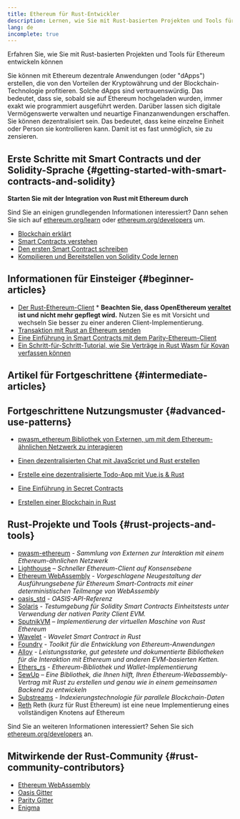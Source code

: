 ```yaml
---
title: Ethereum für Rust-Entwickler
description: Lernen, wie Sie mit Rust-basierten Projekten und Tools für Ethereum entwickeln können
lang: de
incomplete: true
---
```


<FeaturedText>Erfahren Sie, wie Sie mit Rust-basierten Projekten und Tools für Ethereum entwickeln können</FeaturedText>

Sie können mit Ethereum dezentrale Anwendungen (oder "dApps") erstellen, die von den Vorteilen der Kryptowährung und der Blockchain-Technologie profitieren. Solche dApps sind vertrauenswürdig. Das bedeutet, dass sie, sobald sie auf Ethereum hochgeladen wurden, immer exakt wie programmiert ausgeführt werden. Darüber lassen sich digitale Vermögenswerte verwalten und neuartige Finanzanwendungen erschaffen. Sie können dezentralisiert sein. Das bedeutet, dass keine einzelne Einheit oder Person sie kontrollieren kann. Damit ist es fast unmöglich, sie zu zensieren.

## Erste Schritte mit Smart Contracts und der Solidity-Sprache {#getting-started-with-smart-contracts-and-solidity}

**Starten Sie mit der Integration von Rust mit Ethereum durch**

Sind Sie an einigen grundlegenden Informationen interessiert? Dann sehen Sie sich auf [ethereum.org/learn](/learn/) oder [ethereum.org/developers](/developers/) um.

- [Blockchain erklärt](https://kauri.io/article/d55684513211466da7f8cc03987607d5/blockchain-explained)
- [Smart Contracts verstehen](https://kauri.io/article/e4f66c6079e74a4a9b532148d3158188/ethereum-101-part-5-the-smart-contract)
- [Den ersten Smart Contract schreiben](https://kauri.io/article/124b7db1d0cf4f47b414f8b13c9d66e2/remix-ide-your-first-smart-contract)
- [Kompilieren und Bereitstellen von Solidity Code lernen](https://kauri.io/article/973c5f54c4434bb1b0160cff8c695369/understanding-smart-contract-compilation-and-deployment)

## Informationen für Einsteiger {#beginner-articles}

- [Der Rust-Ethereum-Client](https://openethereum.github.io/) \* **Beachten Sie, dass OpenEthereum [veraltet](https://medium.com/openethereum/gnosis-joins-erigon-formerly-turbo-geth-to-release-next-gen-ethereum-client-c6708dd06dd) ist und nicht mehr gepflegt wird.** Nutzen Sie es mit Vorsicht und wechseln Sie besser zu einer anderen Client-Implementierung.
- [Transaktion mit Rust an Ethereum senden](https://kauri.io/#collections/A%20Hackathon%20Survival%20Guide/sending-ethereum-transactions-with-rust/)
- [Eine Einführung in Smart Contracts mit dem Parity-Ethereum-Client](https://wiki.parity.io/Smart-Contracts)
- [Ein Schritt-für-Schritt-Tutorial, wie Sie Verträge in Rust Wasm für Kovan verfassen können](https://github.com/paritytech/pwasm-tutorial)

## Artikel für Fortgeschrittene {#intermediate-articles}

## Fortgeschrittene Nutzungsmuster {#advanced-use-patterns}

- [pwasm_ethereum Bibliothek von Externen, um mit dem Ethereum-ähnlichen Netzwerk zu interagieren](https://github.com/openethereum/pwasm-ethereum)
- [Einen dezentralisierten Chat mit JavaScript und Rust erstellen](https://medium.com/perlin-network/build-a-decentralized-chat-using-javascript-rust-webassembly-c775f8484b52)
- [Erstelle eine dezentralisierte Todo-App mit Vue.js & Rust](https://medium.com/@jjmace01/build-a-decentralized-todo-app-using-vue-js-rust-webassembly-5381a1895beb)

- [Eine Einführung in Secret Contracts](https://blog.enigma.co/getting-started-with-enigma-an-intro-to-secret-contracts-cdba4fe501c2)
- [Erstellen einer Blockchain in Rust](https://blog.logrocket.com/how-to-build-a-blockchain-in-rust/)

## Rust-Projekte und Tools {#rust-projects-and-tools}

- [pwasm-ethereum](https://github.com/paritytech/pwasm-ethereum) - _Sammlung von Externen zur Interaktion mit einem Ethereum-ähnlichen Netzwerk_
- [Lighthouse](https://github.com/sigp/lighthouse) – _Schneller Ethereum-Client auf Konsensebene_
- [Ethereum WebAssembly](https://ewasm.readthedocs.io/en/mkdocs/) - _Vorgeschlagene Neugestaltung der Ausführungsebene für Ethereum Smart-Contracts mit einer deterministischen Teilmenge von WebAssembly_
- [oasis_std](https://docs.rs/oasis-std/latest/oasis_std/index.html) - _OASIS-API-Referenz_
- [Solaris](https://github.com/paritytech/sol-rs) - _Testumgebung für Solidity Smart Contracts Einheitstests unter Verwendung der nativen Parity Client EVM._
- [SputnikVM](https://github.com/rust-blockchain/evm) – _Implementierung der virtuellen Maschine von Rust Ethereum_
- [Wavelet](https://wavelet.perlin.net/docs/smart-contracts) - _Wavelet Smart Contract in Rust_
- [Foundry](https://github.com/foundry-rs/foundry) - _Toolkit für die Entwicklung von Ethereum-Anwendungen_
- [Alloy](https://alloy.rs) - _Leistungsstarke, gut getestete und dokumentierte Bibliotheken für die Interaktion mit Ethereum und anderen EVM-basierten Ketten._
- [Ethers_rs](https://github.com/gakonst/ethers-rs) - _Ethereum-Bibliothek und Wallet-Implementierung_
- [SewUp](https://github.com/second-state/SewUp) – _Eine Bibliothek, die Ihnen hilft, Ihren Ethereum-Webassembly-Vertrag mit Rust zu erstellen und genau wie in einem gemeinsamen Backend zu entwickeln_
- [Substreams](https://github.com/streamingfast/substreams) - _Indexierungstechnologie für parallele Blockchain-Daten_
- [Reth](https://github.com/paradigmxyz/reth) Reth (kurz für Rust Ethereum) ist eine neue Implementierung eines vollständigen Knotens auf Ethereum

Sind Sie an weiteren Informationen interessiert? Sehen Sie sich [ethereum.org/developers](/developers/) an.

## Mitwirkende der Rust-Community {#rust-community-contributors}

- [Ethereum WebAssembly](https://gitter.im/ewasm/Lobby)
- [Oasis Gitter](https://gitter.im/Oasis-official/Lobby)
- [Parity Gitter](https://gitter.im/paritytech/parity)
- [Enigma](https://discord.gg/SJK32GY)
